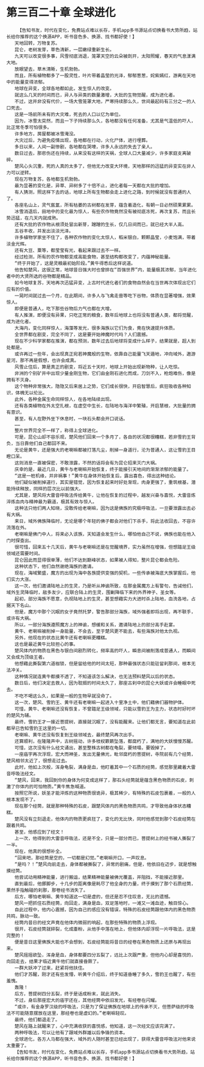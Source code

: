 # 第三百二十章 全球进化
        【告知书友，时代在变化，免费站点难以长存，手机app多书源站点切换看书大势所趋，站长给你推荐的这个换源APP，听书音色多、换源、找书都好使！】
       天地回转，万物复苏。
       昆仑，老树发芽，草色清新，一层嫩绿重新生长。
       九天可以改变很多事，风雪彻底消退，笼罩天空的云朵被剖开，太阳照耀，春天的气息漾满大地。
       放眼望去，草木清晰，生机勃勃。
       而且，所有植物都多了一股灵性，叶片带着晶莹的光泽，郁郁葱葱，姹紫嫣红，游离在天地中的能量变得浓郁。
       地球在异变，全球各地都如此，发生惊人的改变。
       就这么几天的时间而已，异人与异类的数量激增，大批的生物觉醒，成为进化者。
       不过，这并非没有代价，一场大雪笼罩大地，严寒持续那么久，世间最起码有三分之一的人口死去。
       这是一场前所未有的大灾难，死去的人口以亿为单位。
       因为，冰雪太突然，而且一下子持续那么久，各地都没有任何准备，尤其是气温低的吓人，比正常冬季可怕很多。
       许多地方，房屋都被冰雪淹没。
       大灾过后，为避免疫情出现，各地都在行动，火化尸体，进行埋葬。
       多日以来，人间一副惨剧，各地都在哭嚎，许多人永远的失去了亲人。
       数日过去，那悲伤还在持续，从来没有这样的天祸，全球人口大量减少，许多家庭支离破碎。
       楚风心头沉重，死的人真的太多了，但他无力改变大环境，天地那样的迅猛的异变实在非人力可以逆转。
       现在万物复苏，各地都生机勃勃。
       最为显著的变化是，异草、异树多了十倍不止，进化者每一天都在大批的增加。
       有人猜测，照这样下去的话，地球上所有生物都会走上进化之路，到时候就没有普通的人了。
       各座名山上，灵气氤氲，所有枯萎的古树都在发芽，蕴含着造化，有朝一日必然硕果累累。
       冰雪消退后，田地中的变化最为惊人，有些农作物竟然没有被彻底冻死，再次复苏，而且长势迅猛，在几天内就成熟。
       还有大批的农作物从根须处冒出新芽，蹭蹭的生长，仅几日间而已，就已经大半人高。
       五谷丰收，并发出淡淡光泽。
       许多植物学家坐不住了，各种农作物的变化太惊人，稻米银白，颗颗晶莹，小麦饱满，带着淡金光辉。
       还有大豆、粟等，都莹莹有光，看起来跟过去不一样。
       经过检测，所有的农作物都变成高能食物，甚至结构都改变了，内蕴神秘能量。
       “终于开始了，这是灵粮最初始阶段。”黄牛得悉后这样说道。
       他告知楚风，这很正常，地球昔日强大时也曾排在“百强世界”内，能量极其浓郁，当年进化者中的大贤所选的谷物都是精品。
       如今地球复苏，天地再次迅猛异变，上古时代进化者们的食物自然会在当世再次体现出它们应有的价值。
       一晃时间就过去一个月，在此期间，许多人与飞禽走兽等吃下谷物，体质在显著增强，效果惊人。
       即便是普通人，吃下那些谷物后力气也都在大增。
       有人推演，即便没有异果，只吃正常的粮食，数年后地球上也将没有普通人类，都将觉醒，成为进化者。
       大海内，变化同样惊人，海藻等发光，很多海族以它们为食，竟在快速提升体质。
       全世界都在剧变，完全不同了，这是要开始神魔时代吗？人们震撼。
       现在不少科学家都在推演，都在预测，数年过去后地球将变成什么样子，结果就是，超人到处都是。
       或许再过一些年，会出现真正宛若神魔般的生物，依靠自己能量飞天遁地，冲向域外，遨游星河，那不再是假想，也许会成真。
       风雪止住后，算是真正的剧变，将近五十天时，地球上开始出现新物种，让人吃惊。
       非洲的个别矿井中出现少量金刚生物，它们由金刚石进化而成，刀剑不入，枪炮难伤，像是拥有不灭身。
       这个物种非常强大，隐隐又后来居上之势，它们成长很快，开启智慧后，疯狂吸收各种知识，体魄无以伦比。
       此外，各种金属生命同样惊人，在各地陆续出现。
       还有各类植物在外太空扎根，在虚空中生长，在陆地与海洋中繁殖，开启慧根，大批量的拥有意识。
       甚至，有人在野外坐下休息时，一块石头都会开口说话。
       ……
       整片世界完全不一样了，称得上全球进化。
       可是，昆仑山却不容乐观，楚风他们回来一个多月了，各自的状况都很糟糕，若非雪豹王背负，当日靠他们自己都回不来。
       无论是黄牛，还是强大的老喇嘛都被打落凡尘，削掉一身道行，沦为普通人，这让雪豹王目瞪口呆。
       这则消息一直被保密，不敢泄露，不然的话将会有为昆仑招来灭门大祸。
       庆幸的是，最近几日，黄牛与老喇嘛开始恢复，终于能接引天地间的渐渐浓郁的能量了。
       “这是一桩机缘，并非祸事！”黄牛在身体开始恢复后，露出喜色，得出这种结论。
       他们疑似被削掉道行，其实是错觉，因为恢复起来时好处渐现，肉身更强了，重筑根基，潜能持续释放，同样的层次比以前强大。
       尤其是，楚风将大雷音呼吸法传给黄牛，让他在恢复的过程中，越发兴奋与喜悦，大雷音炼淬炼血肉与精神最为霸道，极其有效与惊人。
       这种法只他们两人知晓，没敢传给老喇嘛，因为这是佛族的究极呼吸法，一旦要泄露出去必有大祸。
       来日，域外佛族降临时，无论是哪个年轻的佛子都会对他们下杀手，将此法收回去，不容许流落在外。
       老喇嘛是佛门中人，将来必入该族，天知道会发生什么，哪怕他自己不说，佛族也能在他入门时探查出。
       很可惜，回来五十几天后，黄牛与老喇嘛还是在觉醒境界，实力虽然在增强，但想踏足王级领域还需要时间。
       昆仑因此而显得很单薄，他们不达到巅峰状态，如果被人得知，整片昆仑都会危险。
       这种状态下，他们自然谢绝海族的邀请。
       现在，海域繁盛，魔方的出现为海中各族提供变强的契机，一些传承被海底大族掌握后，他们实力大涨。
       这一次，他们邀请陆地上的生灵，乃是听从神谕所致，在那金属魔方上有警句，告诫他们，域外生灵降临时，敌多友少，应联合陆上的生灵，围剿降临下来的外界神子、圣女等。
       起初，部分海族不愿意，仇视陆地上的生灵，甚至想藉实力大进时杀上陆地，血洗各地，占据天下名山。
       但是，魔方中那个沉眠的女子竟然托梦，警告那部分海族，域外强者即将出现，再不联手，或许有大祸。
       所以，一部分海族遵照魔方上的神谕，想缓和关系，邀请陆地上的部分高手赴宴。
       黄牛、老喇嘛被削掉一身能量，不会去，至于楚风更不能去，有些海族对他太仇视。
       另外，他现在的状态比黄牛还有老喇嘛更糟糕。
       这也是最近黄牛比较担心的事。
       楚风体内的物质在黑色与银白间剧烈转化，频率高的吓人，瞬息间被削落成普通人，而瞬间又会成为顶级王者。
       他想藉此撕裂第六道枷锁，但是留给他的时间太短，那种最强状态只能驻留刹那间，根本无法冲关。
       这种情况就连黄牛都摸不透了，不知道该怎么解决，也无法预料楚风以后的状态。
       数日后，他们决定去救人，因为耽搁的时间太久了，那座古刹中的昆仑大妖或许会睡眠中死去。
       不吃不喝这么久，如果是一般的生物早就没命了。
       这一次，楚风、雪豹王、黄牛还有老喇嘛一起进入十里净土中，他们藉佛们器物护体。
       可惜，黄牛、老喇嘛还没有恢复，不曾踏足王级领域，只能以雪豹王为主力，状态时好时坏的楚风为辅。
       最终，雪豹王才一接近菩提树，直接就沉眠了，没有能醒来。让他们都无言，要知道在此前都早已告知雪豹王这里的一切。
       老喇嘛、黄牛还没有恢复到王级领域去，最终楚风再次出手。
       还算顺利，在隆隆声中，古树摇动，许多枝杈簌簌坠落，都腐朽了，满地的大妖慢慢苏醒。
       可惜，这次没有什么经文诵出，甚至整株古树都在龟裂，要倾塌，要毁掉了。
       一座庙宇再次浮现，宏大而神圣，发出无量佛光，毗邻腐朽的菩提树，寺院前有几个经筒，楚风相邻太近了，很想走过去。
       此时，他如上次般，浑身龟裂，满身是血，他盯着其中一个石质的经筒，感觉那里藏着大雷音呼吸法经文。
       “楚风，回来，我回到你的身体为何变成这样了，那石头经筒就是蕴含黑色物质的石皮，刺激了你体内的可怕物质。”黄牛焦急喊道。
       按照它所说，妖圣才能淬炼的这种物质很诡异，极其稀少，有特殊的石皮包裹着，一般的人根本发现不了。
       现在那个经筒，就是那种特殊的石皮，跟楚风体内的黑色物质共鸣，才导致他身体状态糟糕。
       楚风没有立刻退走，他体内的物质更疯狂了，变化的无比快，同时他感觉到那个石皮经筒在跟着共鸣。
       甚至，他感应到了经文！
       上一次，他得到的大雷音呼吸法，还是不全，只是一部分而已，菩提树上的经书被人撕裂了一半。
       现在，他真的很想补全。
       “回来吧，那经筒是空的，一切都是幻觉。”老喇嘛开口，一声叹息。
       “是吗？！”楚风向前走去，身体都被撕裂了，异常的剧痛，但是，他依旧在迈步，就是想触摸经筒。
       他尝试动用精神能量，进行搬运，结果精神能量被佛光覆盖，并阻挡，不能接近那里。
       直到最后，他挪脚步，十几步的距离像是耗尽了他全身的力量，终于摸到了那个石质经筒，果然手指触碰的刹那，那卷经书消失了。
       后方，哪怕老喇嘛、黄牛知道这一切是虚的，但还是忍不住叹息，无比的遗憾。
       楚风一把抓住石质经筒，向回走，满身是血，双足落地时，一滩又一滩血迹，触目惊心。
       自此过程中，他内心震撼，因为自己的感应没有错误，特殊的石皮经筒跟他体内的黑色物质共鸣，脉动一致。
       经筒内昔日的经文声竟在他体内微弱的响起，在那些特殊的物质上浮现。
       很开，石皮经筒就碎裂，化成齑粉，从他手中落在地上，但他体内却浮现一片呼吸法，这是完整的！
       便是昔日这里佛族大能也不会想到，石皮经筒能将昔日的经卷在黑色物质上还原与再现出来。
       楚风摇摇欲坠，浑身是血，身体都要四分五裂了，远比上次跟严重，但他内心却是喜悦的，向回走去，结果才临近黄牛他们就直接昏厥了。
       一群大妖冲了过来，赶紧将他扶住。
       他们才苏醒，刚才还有些发懵，听黄牛介绍后，终于知道昏睡了多久，雪豹王也醒了，有些羞愧。
       轰隆！
       后方，菩提树四分五裂，终于是话成粉末，就此消失。
       不过，身后那座宏大的庙宇还在，其他经筒中依旧发光，有经卷在闪耀。
       “或许，有金身罗汉级的呼吸法，只是为了保证佛族在地球上的传承不灭，但菩萨级的呼吸法不可能随意摆放在这里，那经卷也是虚幻的。”老喇嘛轻叹。
       最终，他们都退走了。
       楚风在路上就醒来了，心中充满收获的喜悦感，他知道，这一次经文应该完满了。
       两种呼吸法，可以让他有了跟域外群雄以后争锋的资本。
       全球进化，各方人马都在强大，域外的人随时甚至已经出现了，获得大雷音呼吸法对他来说太重要了。
       【告知书友，时代在变化，免费站点难以长存，手机app多书源站点切换看书大势所趋，站长给你推荐的这个换源APP，听书音色多、换源、找书都好使！】